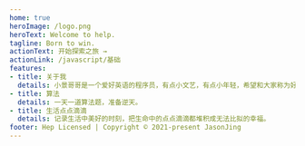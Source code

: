 ```yaml
---
home: true
heroImage: /logo.png
heroText: Welcome to help.
tagline: Born to win.
actionText: 开始探索之旅 →
actionLink: /javascript/基础
features:
- title: 关于我
  details: 小景哥哥是一个爱好英语的程序员，有点小文艺，有点小年轻，希望和大家称为好朋友。
- title: 算法
  details: 一天一道算法题，准备逆天。
- title: 生活点点滴滴
  details: 记录生活中美好的时刻，把生命中的点点滴滴都堆积成无法比拟的幸福。
footer: Hep Licensed | Copyright © 2021-present JasonJing
---
```

